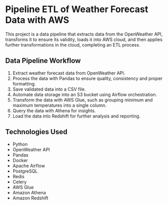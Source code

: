 # Pipeline ETL of Weather Forecast Data with AWS

This project is a data pipeline that extracts data from the OpenWeather API, transforms it to ensure its validity, loads it into AWS cloud, and then applies further transformations in the cloud, completing an ETL process. 

## Data Pipeline Workflow

1. Extract weather forecast data from OpenWeather API.
2. Process the data with Pandas to ensure quality, consistency and proper formatting.
3. Save validated data into a CSV file.
4. Automate data storage into an S3 bucket using Airflow orchestration.
5. Transform the data with AWS Glue, such as grouping minimum and maximum temperatures into a single column.
6. Query the data with Athena for insights.
7. Load the data into Redshift for further analysis and reporting.

## Technologies Used
- Python
- OpenWeather API
- Pandas
- Docker
- Apache Airflow
- PostgreSQL
- Redis
- Celery
- AWS Glue
- Amazon Athena
- Amazon Redshift
